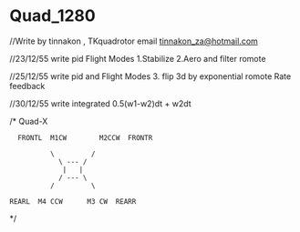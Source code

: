 Quad_1280
=========

//Write by tinnakon ,  TKquadrotor email tinnakon_za@hotmail.com

//23/12/55  write pid  Flight Modes  1.Stabilize  2.Aero and filter romote

//25/12/55  write pid and Flight Modes 3. flip 3d by exponential romote Rate feedback

//30/12/55  write integrated 0.5(w1-w2)dt + w2dt

/*
Quad-X

       
      FRONTL  M1CW        M2CCW  FRONTR
      
              \         / 
                \ --- /
                 |   |
                / --- \
              /         \ 
              
    REARL  M4 CCW      M3 CW  REARR
    
*/
